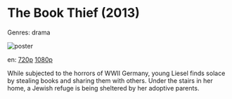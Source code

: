 # The Book Thief (2013)

Genres: drama

![poster](http://image.tmdb.org/t/p/w500/rUJbwJkJNjwEcFYzEktOrgm5YUd.jpg)

en:
  [720p](magnet:?xt=urn:btih:17A91D3A06114F42C131DEA72CCFC512D772077E&tr=udp://glotorrents.pw:6969/announce&tr=udp://tracker.opentrackr.org:1337/announce&tr=udp://torrent.gresille.org:80/announce&tr=udp://tracker.openbittorrent.com:80&tr=udp://tracker.coppersurfer.tk:6969&tr=udp://tracker.leechers-paradise.org:6969&tr=udp://p4p.arenabg.ch:1337&tr=udp://tracker.internetwarriors.net:1337)
  [1080p](magnet:?xt=urn:btih:12FE760C039F1F847838BF92E31FD8A132A6E47D&tr=udp://glotorrents.pw:6969/announce&tr=udp://tracker.opentrackr.org:1337/announce&tr=udp://torrent.gresille.org:80/announce&tr=udp://tracker.openbittorrent.com:80&tr=udp://tracker.coppersurfer.tk:6969&tr=udp://tracker.leechers-paradise.org:6969&tr=udp://p4p.arenabg.ch:1337&tr=udp://tracker.internetwarriors.net:1337)
  


While subjected to the horrors of WWII Germany, young Liesel finds solace by stealing books and sharing them with others. Under the stairs in her home, a Jewish refuge is being sheltered by her adoptive parents.